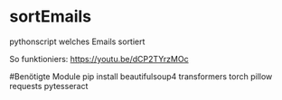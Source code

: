# sortEmails
pythonscript welches Emails sortiert 

So funktioniers:
https://youtu.be/dCP2TYrzMOc

#Benötigte Module
pip install beautifulsoup4 transformers torch pillow requests pytesseract
